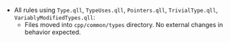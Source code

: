  - All rules using `Type.qll`, `TypeUses.qll`, `Pointers.qll`, `TrivialType.qll`, `VariablyModifiedTypes.qll`:
   - Files moved into `cpp/common/types` directory. No external changes in behavior expected.
